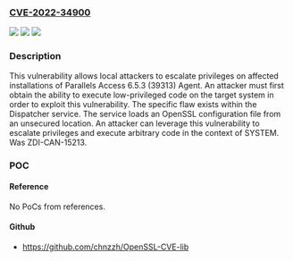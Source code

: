 ### [CVE-2022-34900](https://cve.mitre.org/cgi-bin/cvename.cgi?name=CVE-2022-34900)
![](https://img.shields.io/static/v1?label=Product&message=Access&color=blue)
![](https://img.shields.io/static/v1?label=Version&message=n%2Fa&color=blue)
![](https://img.shields.io/static/v1?label=Vulnerability&message=CWE-427%3A%20Uncontrolled%20Search%20Path%20Element&color=brighgreen)

### Description

This vulnerability allows local attackers to escalate privileges on affected installations of Parallels Access 6.5.3 (39313) Agent. An attacker must first obtain the ability to execute low-privileged code on the target system in order to exploit this vulnerability. The specific flaw exists within the Dispatcher service. The service loads an OpenSSL configuration file from an unsecured location. An attacker can leverage this vulnerability to escalate privileges and execute arbitrary code in the context of SYSTEM. Was ZDI-CAN-15213.

### POC

#### Reference
No PoCs from references.

#### Github
- https://github.com/chnzzh/OpenSSL-CVE-lib

